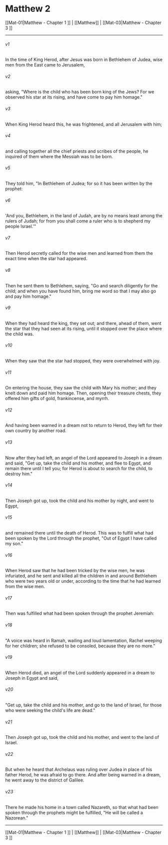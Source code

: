 # Matthew 2

[[Mat-01|Matthew - Chapter 1 ]] | [[Matthew]] | [[Mat-03|Matthew - Chapter 3 ]]
***

###### v1
In the time of King Herod, after Jesus was born in Bethlehem of Judea, wise men from the East came to Jerusalem,
###### v2
asking, "Where is the child who has been born king of the Jews? For we observed his star at its rising, and have come to pay him homage."
###### v3
When King Herod heard this, he was frightened, and all Jerusalem with him;
###### v4
and calling together all the chief priests and scribes of the people, he inquired of them where the Messiah was to be born.
###### v5
They told him, "In Bethlehem of Judea; for so it has been written by the prophet:
###### v6
'And you, Bethlehem, in the land of Judah, are by no means least among the rulers of Judah; for from you shall come a ruler who is to shepherd my people Israel.'"
###### v7
Then Herod secretly called for the wise men and learned from them the exact time when the star had appeared.
###### v8
Then he sent them to Bethlehem, saying, "Go and search diligently for the child; and when you have found him, bring me word so that I may also go and pay him homage."
###### v9
When they had heard the king, they set out; and there, ahead of them, went the star that they had seen at its rising, until it stopped over the place where the child was.
###### v10
When they saw that the star had stopped, they were overwhelmed with joy.
###### v11
On entering the house, they saw the child with Mary his mother; and they knelt down and paid him homage. Then, opening their treasure chests, they offered him gifts of gold, frankincense, and myrrh.
###### v12
And having been warned in a dream not to return to Herod, they left for their own country by another road.
###### v13
Now after they had left, an angel of the Lord appeared to Joseph in a dream and said, "Get up, take the child and his mother, and flee to Egypt, and remain there until I tell you; for Herod is about to search for the child, to destroy him."
###### v14
Then Joseph got up, took the child and his mother by night, and went to Egypt,
###### v15
and remained there until the death of Herod. This was to fulfill what had been spoken by the Lord through the prophet, "Out of Egypt I have called my son."
###### v16
When Herod saw that he had been tricked by the wise men, he was infuriated, and he sent and killed all the children in and around Bethlehem who were two years old or under, according to the time that he had learned from the wise men.
###### v17
Then was fulfilled what had been spoken through the prophet Jeremiah:
###### v18
"A voice was heard in Ramah, wailing and loud lamentation, Rachel weeping for her children; she refused to be consoled, because they are no more."
###### v19
When Herod died, an angel of the Lord suddenly appeared in a dream to Joseph in Egypt and said,
###### v20
"Get up, take the child and his mother, and go to the land of Israel, for those who were seeking the child's life are dead."
###### v21
Then Joseph got up, took the child and his mother, and went to the land of Israel.
###### v22
But when he heard that Archelaus was ruling over Judea in place of his father Herod, he was afraid to go there. And after being warned in a dream, he went away to the district of Galilee.
###### v23
There he made his home in a town called Nazareth, so that what had been spoken through the prophets might be fulfilled, "He will be called a Nazorean."

***

[[Mat-01|Matthew - Chapter 1 ]] | [[Matthew]] | [[Mat-03|Matthew - Chapter 3 ]]
